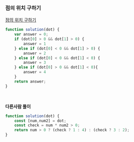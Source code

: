 ### 점의 위치 구하기

[점의 위치 구하기](https://school.programmers.co.kr/learn/courses/30/lessons/120841)

```jsx
function solution(dot) {
    var answer = 0;
    if (dot[0] > 0 && dot[1] > 0) {
        answer = 1
    } else if (dot[0] < 0 && dot[1] > 0) {
        answer = 2
    } else if (dot[0] < 0 && dot[1] < 0) {
        answer = 3
    } else if (dot[0] > 0 && dot[1] < 0){
        answer = 4
    }
    return answer;
}
```

<br>

**다른사람 풀이**

```jsx
function solution(dot) {
    const [num,num2] = dot;
    const check = num * num2 > 0;
    return num > 0 ? (check ? 1 : 4) : (check ? 3 : 2);
}
```